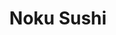 ---
layout: place
title: "Noku Sushi"
permalink: /virginia/leesburg/noku-sushi.html
stateAbbr: VA
stateName: Virginia
cityName: Leesburg
place_id: ChIJUQhjBkA8tokRJidROZQ6nvM
photos:
  - name: >-
      places/ChIJUQhjBkA8tokRJidROZQ6nvM/photos/AeeoHcLBcRsMYBrawOPNMTVb8i_RNSh9FFEIUqhSkV4xNfqoz_YJfz7uGtJVDPypx3nFURpFvsGLuAP6VJ_jDRZVuR-FVvAEOQYO9CQGFEgmWMstkH6TDgS_OA2Ywh03CU9L1BbwwqeEJmMStncjBY2NGb8nVkJRrF43sPr_1glIp6KuiyoYUrSodKRCLSEqtHD0zIuUpPuTuxLBGJmYu6T4u-IMPevIx3rTf2e6aTpWSs5wv_Dfwbt2EmonaQBFgyjOLKZhtMRe51Rra2-CfXyTX7VRW8EnSJPPigKvbO9CT24quItudKDKH7iqNbepNG1RIzuwkBlKBfHabI_TKR6u1w7qknjqQkHycIX41VFiDEbHOiuZxeLaU1eCtaNA7DXUNv9v_lNQP5WD3o5HcEEgCjp9DObpIt9vNeSMxNLczaf1SA
    widthPx: 3200
    heightPx: 4800
    authorAttributions:
      - displayName: Akira BelléRose
        uri: https://maps.google.com/maps/contrib/108883996737696134936
        photoUri: >-
          https://lh3.googleusercontent.com/a-/ALV-UjX-6NzR0RLsw7dt3NEZa0LPPgBtXh3eUOshDUbgvM45CKddmfnt=s100-p-k-no-mo
    flagContentUri: >-
      https://www.google.com/local/imagery/report/?cb_client=maps_api_places.places_api&image_key=!1e10!2sCIHM0ogKEICAgICV3--MRw&hl=en-US
    googleMapsUri: >-
      https://www.google.com/maps/place//data=!3m4!1e2!3m2!1sCIHM0ogKEICAgICV3--MRw!2e10!4m2!3m1!1s0x89b63c4006630851:0xf39e3a9439512726
  - name: >-
      places/ChIJUQhjBkA8tokRJidROZQ6nvM/photos/AeeoHcKjBDDqhAK_ZjUTdFmQgSH4QHpkZDaobyhP0wiX7KTNGSu1FKjnmGDPIEjGYZFEa3FaC9JfSNPNGWQj56SfTebeTuDxfomLFFEs2B2A2Zf-97niyBwCRjF2TiR2pfB77gZiTXg2kQ-83pO3HZyYpl-hHYIsJmnWRSzjXGC0iPOeEmMP6jxib-38DdT4rTZA2KGGqSnyiqx6GrTzc8hyd8KBj5Tq7YBmxqJta8Jgxi-vPUICMblAz9NsyIBK6ITUha-mpDMcHYWmBuuvxxYNz1DFVDNSINXYkqAPms_8KKawwh6ZXI04ohb5-LAGY5JSOnhaHDUGNbi-JV7g6mTfT-BW3a8hDD5dyZHGFLeu6KU0eXRY_YyiCnTWLUsxaX4U6sI1x2fL19j04O-AVRInr21-N32yX0uL6iGGYE2AcQT9HA
    widthPx: 4800
    heightPx: 2700
    authorAttributions:
      - displayName: Dan McDermott
        uri: https://maps.google.com/maps/contrib/105967851803218441195
        photoUri: >-
          https://lh3.googleusercontent.com/a-/ALV-UjUWW-TmHMwzRJHmF5A21NZPCtaNkOFMD2KmiE_EqXzHEk6z3m3e=s100-p-k-no-mo
    flagContentUri: >-
      https://www.google.com/local/imagery/report/?cb_client=maps_api_places.places_api&image_key=!1e10!2sCIHM0ogKEICAgID4jLf-Mw&hl=en-US
    googleMapsUri: >-
      https://www.google.com/maps/place//data=!3m4!1e2!3m2!1sCIHM0ogKEICAgID4jLf-Mw!2e10!4m2!3m1!1s0x89b63c4006630851:0xf39e3a9439512726
  - name: >-
      places/ChIJUQhjBkA8tokRJidROZQ6nvM/photos/AeeoHcIBkOc0MW6W4p6ozYue3XcX_QVWUYsEtqY4NrMXVccXV1MKNFfrlnnouhNdUQsYnHE_LvNSB46E8CXJRy7S4bfncg8TotFJzf_f_6-_RsMTL5ovOtIaWLr70unOKIKZW4ZIm4XJrP21izBr0RWulGyeTqwac56TvmhjffrkYp8RHSJ0d2VSc5_-ak5ZnxqOt54IyfSXfL3Xy03y-qXxzkTxIzERq2TDcIhtsU9OYwIkVnWDLi0ZT4w4M5hkr-bgN_oAqNIvciuaCJA0ZOKOLZ89q937i3-QgRdhNk_rDO0uN72tP7K9GeYDUlB4OT5T1k7jNraDIueUMKOpW0nlRkgnYj1nCGFX_Vs1x_lI4UeBbauap7cV65oGJX5_XV9ZmfKrVukvShMLPhYf2WoCdzV09RDnr0weonUSk4efPx4AaIXh
    widthPx: 4030
    heightPx: 3022
    authorAttributions:
      - displayName: David Polson (Big Wave Dave)
        uri: https://maps.google.com/maps/contrib/114211698253674755537
        photoUri: >-
          https://lh3.googleusercontent.com/a-/ALV-UjXf8rwDQasvg93Pnmz-hxM9qws_rVj6v8xGVk6fUwhD_9Ja6VGc_g=s100-p-k-no-mo
    flagContentUri: >-
      https://www.google.com/local/imagery/report/?cb_client=maps_api_places.places_api&image_key=!1e10!2sCIHM0ogKEICAgMCItKzZ7gE&hl=en-US
    googleMapsUri: >-
      https://www.google.com/maps/place//data=!3m4!1e2!3m2!1sCIHM0ogKEICAgMCItKzZ7gE!2e10!4m2!3m1!1s0x89b63c4006630851:0xf39e3a9439512726
  - name: >-
      places/ChIJUQhjBkA8tokRJidROZQ6nvM/photos/AeeoHcJW_sDo2M3N49GMyt2Iax5kO_4ZAdQThBpxz0lGsu42aPF0oY6IcXZpl2AkJ5bfIwKj0o-1a9XxThMnl02EbZZ6ViC3b6H79EAFMDtCwNerWh_KfanCQCFOFs3dlr2xwWHFiMla_bL8UJs7qXQF6WQK67a9R12L_Wr3KlRUK07XOPN7CyIfPbBfE0WPBtkSMg3iNBqZODIj5zeAs7Rrv06-hGq7uMEkA4ahw0bscyWcsSOGQ6IVqginGZjRMPWIANA-wLSZ0Hz2eDMO3Y_JMy0GxIhynCTKDMqlMRlPE8jHImMovYfT5Wkb6aMyQd6LNPlyk0XK_rwi8OlT_s_MwkEkhb3hnsZbvEtUgzAEVmI3Kz9MOV12seHeiXvdRTkPc2u0LdSf0628HazIitO-yAHBwRIzdGXv07VCWCnMg-qj-Q
    widthPx: 4000
    heightPx: 3000
    authorAttributions:
      - displayName: Elize Harrell
        uri: https://maps.google.com/maps/contrib/117158155961316923285
        photoUri: >-
          https://lh3.googleusercontent.com/a/ACg8ocI_OOqpqU4-vKczTN0aHeoVnVXmo1N8TPN7reDcYPm8znVbFg=s100-p-k-no-mo
    flagContentUri: >-
      https://www.google.com/local/imagery/report/?cb_client=maps_api_places.places_api&image_key=!1e10!2sCIHM0ogKEICAgIC7xMrNRA&hl=en-US
    googleMapsUri: >-
      https://www.google.com/maps/place//data=!3m4!1e2!3m2!1sCIHM0ogKEICAgIC7xMrNRA!2e10!4m2!3m1!1s0x89b63c4006630851:0xf39e3a9439512726
  - name: >-
      places/ChIJUQhjBkA8tokRJidROZQ6nvM/photos/AeeoHcJHnETccZ5P53HlLazSljFGR6nZd40tHL51rERRe1-yZGTIyoQRfAKPtQ5YfLRpEF5AAxQFejdgBptpg_hiI8dWHWn6TkmX5ct4AfKHaxPOkw4pC91WWQq6Uzk7W-JxrJiYHlWXqIxrx_2wMOt7iJlp9K5vQ5q6wRDq6fQd7XMS5rf6tidMv63wB2tV5om79HlyEqgOXmqE5OEK6VydhT6x8YsSUdFl9oUTjsn3F4Pumw6rhCg6pxww1Pdm9V5EQrPSn-vTNuh5-_ahqSreirPJ3dJPyMdky7-Y6v3Frhr88uN1GoI9ZjrMH4SPwF6xAZHZS_kmgMZJjcncoVJ9zvepQsuvweICeW8ACPa7W7sT4Oy35JYPavVpNped5PLtkAyN5we8eZaELd5nw5ftx9t13EpEd_x8HUV2PSfIDAmU_VxQ
    widthPx: 2237
    heightPx: 1560
    authorAttributions:
      - displayName: Vin “Vince” 0000
        uri: https://maps.google.com/maps/contrib/117549831247300588897
        photoUri: >-
          https://lh3.googleusercontent.com/a/ACg8ocJB_6e4qMWNOU68QWy52GE5y2hMlIiJw7WidBWT2tgqqJCihJOy=s100-p-k-no-mo
    flagContentUri: >-
      https://www.google.com/local/imagery/report/?cb_client=maps_api_places.places_api&image_key=!1e10!2sCIHM0ogKEICAgIDpldHupwE&hl=en-US
    googleMapsUri: >-
      https://www.google.com/maps/place//data=!3m4!1e2!3m2!1sCIHM0ogKEICAgIDpldHupwE!2e10!4m2!3m1!1s0x89b63c4006630851:0xf39e3a9439512726
  - name: >-
      places/ChIJUQhjBkA8tokRJidROZQ6nvM/photos/AeeoHcIm75AXDd02XkHFNt1XmKe_B1-oSBCMzKPXfunRfFeHSklbgptMii2ugfSUbHv4_9GQGcs4bNja2rHi6upso3F6OBjUTOqYVrgLxgBKXoqKXTa3OxlmO1YUq5e8uMs05yUx-kvOpm0_i8Rl5tHcEeKd7CYlyVvgC4Yk2jHhKipVuaV-mQ73cFrgs172qqmkmHy6CCyLNmYi7PoIOvdrnPnQ0r-sykzyvo7xTtMzjodXxUaobjbgoehuenW2IQOgZNFPZM4Ox7aYCE-eIDy_sJ7RlP73kHsscUSqWDgYphqcvTM4r_SuhtkBi5JqY51pc5Glb0ifGLYamn09lX-4b6u9frDAsBscgahbbPX8mg4Cv41xRyDgSBYNJIZjCFxvdGQbodh2QhtvgUSQG_DmAEDdoEhJhPLMQ6_3YzNsS2-bF-8
    widthPx: 2560
    heightPx: 1920
    authorAttributions:
      - displayName: Chris
        uri: https://maps.google.com/maps/contrib/114944822227360696841
        photoUri: >-
          https://lh3.googleusercontent.com/a-/ALV-UjXDOXNO3Zb-Y5vl-eQvW8PZagSfGiscKIPTuC5h4-mBfr7hXZ01=s100-p-k-no-mo
    flagContentUri: >-
      https://www.google.com/local/imagery/report/?cb_client=maps_api_places.places_api&image_key=!1e10!2sCIHM0ogKEICAgICx4tbA0wE&hl=en-US
    googleMapsUri: >-
      https://www.google.com/maps/place//data=!3m4!1e2!3m2!1sCIHM0ogKEICAgICx4tbA0wE!2e10!4m2!3m1!1s0x89b63c4006630851:0xf39e3a9439512726
  - name: >-
      places/ChIJUQhjBkA8tokRJidROZQ6nvM/photos/AeeoHcJQPsQll7HVqElExq1VfJk4axPQ2X8omJAyUNumNhozfRkKykjFowetw2n-Fj9-6r-07NR_4_MDTeV1wN9Ce0gZljAJyKS1HsVpYh0TFAKGZSWHoqWmk57yNnEB4YYYsFtVLWfifc1eHVvqLFrS74bdKfI2AHUfv4Y8kkkYuLiiPcJr84CDm9mImbRoJkZcucOeeaNMbwXhK7EeOb6jdViTURrg-1RWQ-vs3STdN4wfyC0tfL4Di2WnfdxeMb_FEi0bD0DmrmDG1ka2oOiQ-aN2A8WVRzxFZlMsUFN_mJ3Ak8cGuqRNN9y4LEv5TGA1r8ffSQ5e3ahj5QYrOLZvsCL48vm_52ozovMH-1hCWCHUxFdxMMPe49qr7FmERSDGyMbJyUwyZsh7jARPfdDhvw4KzgnqTr6-y3ULyBf-rQ1-erdS
    widthPx: 4032
    heightPx: 3024
    authorAttributions:
      - displayName: ZipManGem
        uri: https://maps.google.com/maps/contrib/118078056372563913455
        photoUri: >-
          https://lh3.googleusercontent.com/a-/ALV-UjUB8CbgDypqu6wXmuaK44O0AEhapLiBguK6VsCpIRPeAoxY6sYG=s100-p-k-no-mo
    flagContentUri: >-
      https://www.google.com/local/imagery/report/?cb_client=maps_api_places.places_api&image_key=!1e10!2sCIHM0ogKEICAgIC72dai7gE&hl=en-US
    googleMapsUri: >-
      https://www.google.com/maps/place//data=!3m4!1e2!3m2!1sCIHM0ogKEICAgIC72dai7gE!2e10!4m2!3m1!1s0x89b63c4006630851:0xf39e3a9439512726
  - name: >-
      places/ChIJUQhjBkA8tokRJidROZQ6nvM/photos/AeeoHcLQDbT2Hmg1AhMQFQLMhao7FTyZ6igGv42qqRosOy3o66bolbf7iEjEqHCRdkaniZOewp7eiOvhTJyZgnYJZsXaR_ebh4xUPLgNdKBZTF-cELnR3YZYcXvVMAr-SkiH735ja8kbexOJUxJdb-G9V9PU6mmzBBcNAKkMpsPZ2tN6O-y3uCI6YPezrenYxiSDHqsSe9MCfWxCqzpd-fUxkWQFCm_Vfk33sI-a7mlkt9z9VA73n6jiKwALukPgMdRDXargtbK2V8yw6reXWSk_6kZyut-xN_J62bGlqRvPdFvBfg7Wdy07eeafflNAAes_0XMkTw0vdLO-FcuU-585qazRaOoCkCrCH5Ph5dyFTW4C3ri_ziJxeqyOV9b5rFIsiePDw9_TEJVTmRHfRi8smg63RWimrMTFN00aZIYBzlr_ymCQ
    widthPx: 4000
    heightPx: 2252
    authorAttributions:
      - displayName: Devon
        uri: https://maps.google.com/maps/contrib/107112410393150803684
        photoUri: >-
          https://lh3.googleusercontent.com/a-/ALV-UjW0apGZmhy-EPzADxKBR6Jqmk7VXGImVXx5ro_6k-I5X9_zW-NbDw=s100-p-k-no-mo
    flagContentUri: >-
      https://www.google.com/local/imagery/report/?cb_client=maps_api_places.places_api&image_key=!1e10!2sCIHM0ogKEICAgIDRxcKvsAE&hl=en-US
    googleMapsUri: >-
      https://www.google.com/maps/place//data=!3m4!1e2!3m2!1sCIHM0ogKEICAgIDRxcKvsAE!2e10!4m2!3m1!1s0x89b63c4006630851:0xf39e3a9439512726
  - name: >-
      places/ChIJUQhjBkA8tokRJidROZQ6nvM/photos/AeeoHcKIJGulQvDrBbTVa0_k_3_uEgMjx40Cqte0k4BBwN1vw9k6I4gNb348gCQgf5KTzi1uPEiAb8EQCOrqIFIxsuFN7YaePex_tNC17oOaJPyWIPk0BXWHZ44k5FVuM8Imyp1jrx-JbOYUYCd2Sa7V4kTyAoAJbmQ6_RQgixtqGbTthzvtbrDbXcqHkddC23y0sNIsbpyugihFIEuC7eHBQ-mKImDA9VsFKFjGHlqu9x2rslPbMUMPq0fh_370XoUqsCd8z3oey-ovmHotIdFAIv6BtUIFwj2Wv6G2EGHP1NgyG8AdNcIZbZg_s1UbTVcelOPoJbKQBkO4D8fJnfEghT1i7kpDUJxixvYwTYvIWuTVLtH9iFk9Bv7AmFxDIqGB-xy_8Hqapo0evGW9jJ6SCWTT4NY5yYweba6s84FRcjq-IA
    widthPx: 4000
    heightPx: 3000
    authorAttributions:
      - displayName: Vin “Vince” 0000
        uri: https://maps.google.com/maps/contrib/117549831247300588897
        photoUri: >-
          https://lh3.googleusercontent.com/a/ACg8ocJB_6e4qMWNOU68QWy52GE5y2hMlIiJw7WidBWT2tgqqJCihJOy=s100-p-k-no-mo
    flagContentUri: >-
      https://www.google.com/local/imagery/report/?cb_client=maps_api_places.places_api&image_key=!1e10!2sCIHM0ogKEICAgIDBtoSuRA&hl=en-US
    googleMapsUri: >-
      https://www.google.com/maps/place//data=!3m4!1e2!3m2!1sCIHM0ogKEICAgIDBtoSuRA!2e10!4m2!3m1!1s0x89b63c4006630851:0xf39e3a9439512726
  - name: >-
      places/ChIJUQhjBkA8tokRJidROZQ6nvM/photos/AeeoHcJ1JdS3tem7aOS_krRX0ZTzOCfzFAXnsGJXpZEUYxvOtk_1CEWKNtbxQqQPPvNMBcqkB92e4hIXiQGWeFSPz6kJZlksNS6jG3FQMVdY4S3KltOiq6Sz8ty5I44FpT7IGF_GWEVyHdVnYzxm9KXPO6xWOlsDHcvG5hCYQfKf0izkejWfZVGVdz34mHMkqOhXsHB3Tk-88fxFaXyoscJ1FRjrRLZLPrB1DPSsnR8cHyc2q4_ZU4g9Z6sf22ehOHqcBHjpdWoe8GHvF8HtQLlCtC2kLNoA1iSA4AhDlnVmBdQD-QC0uBnP8B6OimD1dDBA_HQTiwEwJgTjU_1Z60aClg53jkv-mf-9oZkc-l6XdRFQieooT60ak-I9rFvj7cpPZ5-2TNxqKi7M4IeilzWoBmpsIb9w9gsSYaO9eoPupGS3KJ8
    widthPx: 3000
    heightPx: 4000
    authorAttributions:
      - displayName: Beth Winsor
        uri: https://maps.google.com/maps/contrib/107051639979670030619
        photoUri: >-
          https://lh3.googleusercontent.com/a-/ALV-UjUFYvWlqMh3_IsrOoHDx4g2kv5cZdzaNIKYTFZ51DWx5A38F4og=s100-p-k-no-mo
    flagContentUri: >-
      https://www.google.com/local/imagery/report/?cb_client=maps_api_places.places_api&image_key=!1e10!2sCIHM0ogKEICAgICz17zwngE&hl=en-US
    googleMapsUri: >-
      https://www.google.com/maps/place//data=!3m4!1e2!3m2!1sCIHM0ogKEICAgICz17zwngE!2e10!4m2!3m1!1s0x89b63c4006630851:0xf39e3a9439512726
address: '1607 Village Market Blvd SE #108, Leesburg, VA 20175, USA'
street: '1607 Village Market Blvd SE #108'
city: Leesburg
state: VA
zip: '20175'
country: USA
neighborhood: null
latitude: '39.088585'
longitude: '-77.523358'
accessibility_options:
  wheelchairAccessibleParking: true
  wheelchairAccessibleEntrance: true
  wheelchairAccessibleRestroom: true
  wheelchairAccessibleSeating: true
business_status: OPERATIONAL
name: Noku Sushi
google_maps_links:
  directionsUri: >-
    https://www.google.com/maps/dir//''/data=!4m7!4m6!1m1!4e2!1m2!1m1!1s0x89b63c4006630851:0xf39e3a9439512726!3e0
  placeUri: https://maps.google.com/?cid=17554532805827962662
  writeAReviewUri: >-
    https://www.google.com/maps/place//data=!4m3!3m2!1s0x89b63c4006630851:0xf39e3a9439512726!12e1
  reviewsUri: >-
    https://www.google.com/maps/place//data=!4m4!3m3!1s0x89b63c4006630851:0xf39e3a9439512726!9m1!1b1
  photosUri: >-
    https://www.google.com/maps/place//data=!4m3!3m2!1s0x89b63c4006630851:0xf39e3a9439512726!10e5
primary_type: Japanese Restaurant
opening_hours:
  regular: null
  current: null
secondary_opening_hours:
  regular:
    weekdayDescriptions: null
    type: null
  current:
    weekdayDescriptions: null
    type: null
phone: (571) 333-5223
price_level: PRICE_LEVEL_MODERATE
price_range: $20 &ndash; $30
rating: '4.4'
rating_count: 435
website: http://nokusushi.com/
description: >-
  Modern yet modest, light-filled mainstay for creative & classic sushi, plus
  standard Japanese bites.
reviews:
  - name: >-
      places/ChIJUQhjBkA8tokRJidROZQ6nvM/reviews/ChZDSUhNMG9nS0VJQ0FnSURCdHZqdWFBEAE
    relativePublishTimeDescription: a year ago
    rating: 5
    text:
      text: >-
        The service provided was exceptional, with prompt delivery of the
        ordered cuisine. The sushi was particularly noteworthy, being both fresh
        and delectable. The service from the server, Ramon, was satisfactory,
        though not outstanding. The establishment's ambiance was delightful,
        with a pleasant atmosphere and optimal acoustics, even at capacity. The
        background music was carefully selected, contributing to a lovely
        experience.
      languageCode: en
    originalText:
      text: >-
        The service provided was exceptional, with prompt delivery of the
        ordered cuisine. The sushi was particularly noteworthy, being both fresh
        and delectable. The service from the server, Ramon, was satisfactory,
        though not outstanding. The establishment's ambiance was delightful,
        with a pleasant atmosphere and optimal acoustics, even at capacity. The
        background music was carefully selected, contributing to a lovely
        experience.
      languageCode: en
    authorAttribution:
      displayName: Vin “Vince” 0000
      uri: https://www.google.com/maps/contrib/117549831247300588897/reviews
      photoUri: >-
        https://lh3.googleusercontent.com/a/ACg8ocJB_6e4qMWNOU68QWy52GE5y2hMlIiJw7WidBWT2tgqqJCihJOy=s128-c0x00000000-cc-rp-mo-ba5
    publishTime: '2023-08-26T02:43:44.979514Z'
    flagContentUri: >-
      https://www.google.com/local/review/rap/report?postId=ChZDSUhNMG9nS0VJQ0FnSURCdHZqdWFBEAE&d=17924085&t=1
    googleMapsUri: >-
      https://www.google.com/maps/reviews/data=!4m6!14m5!1m4!2m3!1sChZDSUhNMG9nS0VJQ0FnSURCdHZqdWFBEAE!2m1!1s0x89b63c4006630851:0xf39e3a9439512726
  - name: >-
      places/ChIJUQhjBkA8tokRJidROZQ6nvM/reviews/ChZDSUhNMG9nS0VJQ0FnTUNRLUxxRkxnEAE
    relativePublishTimeDescription: a month ago
    rating: 5
    text:
      text: >-
        This is our favorite sushi restaurant. We’ve been going to Noku for
        probably 15 years, and the food is always fantastic. We’ve love getting
        the sashimi platter and a few rolls to split. You can’t go wrong with
        whatever you have!
      languageCode: en
    originalText:
      text: >-
        This is our favorite sushi restaurant. We’ve been going to Noku for
        probably 15 years, and the food is always fantastic. We’ve love getting
        the sashimi platter and a few rolls to split. You can’t go wrong with
        whatever you have!
      languageCode: en
    authorAttribution:
      displayName: Tina VanDerHurst
      uri: https://www.google.com/maps/contrib/105589207370325598465/reviews
      photoUri: >-
        https://lh3.googleusercontent.com/a/ACg8ocIZTXE1jw9JHhbM1QbnmDotp1eifN45pi3mqPJloxBC0uQxEQ=s128-c0x00000000-cc-rp-mo
    publishTime: '2025-03-01T22:30:09.833253Z'
    flagContentUri: >-
      https://www.google.com/local/review/rap/report?postId=ChZDSUhNMG9nS0VJQ0FnTUNRLUxxRkxnEAE&d=17924085&t=1
    googleMapsUri: >-
      https://www.google.com/maps/reviews/data=!4m6!14m5!1m4!2m3!1sChZDSUhNMG9nS0VJQ0FnTUNRLUxxRkxnEAE!2m1!1s0x89b63c4006630851:0xf39e3a9439512726
  - name: >-
      places/ChIJUQhjBkA8tokRJidROZQ6nvM/reviews/ChdDSUhNMG9nS0VJQ0FnSUNHZ3NQaDN3RRAB
    relativePublishTimeDescription: 3 years ago
    rating: 4
    text:
      text: >-
        Great service and staff! Really great variety of food to choose from. 4
        Stars because I have had better Hibachi for the same price and I have to
        say that the Yum Yum sauce is not that good compared to other Hibachi
        places. Too mayonnaise tasting. My husband and I both got the Hibachi
        Steak,shrimp and chicken with fried rice. The fried rice is really bomb
        and so are the hibachi shrimp. I definitely would recommend this place
        and I would go here again to try the ramen and sushi.
      languageCode: en
    originalText:
      text: >-
        Great service and staff! Really great variety of food to choose from. 4
        Stars because I have had better Hibachi for the same price and I have to
        say that the Yum Yum sauce is not that good compared to other Hibachi
        places. Too mayonnaise tasting. My husband and I both got the Hibachi
        Steak,shrimp and chicken with fried rice. The fried rice is really bomb
        and so are the hibachi shrimp. I definitely would recommend this place
        and I would go here again to try the ramen and sushi.
      languageCode: en
    authorAttribution:
      displayName: Sarah Braxton
      uri: https://www.google.com/maps/contrib/103666408290304159910/reviews
      photoUri: >-
        https://lh3.googleusercontent.com/a-/ALV-UjVUNii7eHRwD41b2Rr0Uef0jJGRQdzULCHYk2O1q3LXzmvW8sY=s128-c0x00000000-cc-rp-mo-ba4
    publishTime: '2021-10-23T23:07:29.690782Z'
    flagContentUri: >-
      https://www.google.com/local/review/rap/report?postId=ChdDSUhNMG9nS0VJQ0FnSUNHZ3NQaDN3RRAB&d=17924085&t=1
    googleMapsUri: >-
      https://www.google.com/maps/reviews/data=!4m6!14m5!1m4!2m3!1sChdDSUhNMG9nS0VJQ0FnSUNHZ3NQaDN3RRAB!2m1!1s0x89b63c4006630851:0xf39e3a9439512726
  - name: >-
      places/ChIJUQhjBkA8tokRJidROZQ6nvM/reviews/ChdDSUhNMG9nS0VJQ0FnSUN2cnFqOW5RRRAB
    relativePublishTimeDescription: 4 months ago
    rating: 5
    text:
      text: >-
        I came to Noku the other night on a date and was seated at a super cute
        booth by the window! The ambiance was great and the food and service
        were even better! As someone following a gluten free diet due to Celiac,
        I appreciated their gluten free menu and our server, Trisha's
        suggestions and willingness to make most menu items (separate from the
        GF menu) I inquired about gluten free with substitutions. Trisha was so
        wonderful and I appreciated her creativity, understanding, and
        attentiveness so much. I will definitely be returning and suggest anyone
        who loves sushi do the same, especially those with food allergies
        looking for an accommodating and safe place to eat!
      languageCode: en
    originalText:
      text: >-
        I came to Noku the other night on a date and was seated at a super cute
        booth by the window! The ambiance was great and the food and service
        were even better! As someone following a gluten free diet due to Celiac,
        I appreciated their gluten free menu and our server, Trisha's
        suggestions and willingness to make most menu items (separate from the
        GF menu) I inquired about gluten free with substitutions. Trisha was so
        wonderful and I appreciated her creativity, understanding, and
        attentiveness so much. I will definitely be returning and suggest anyone
        who loves sushi do the same, especially those with food allergies
        looking for an accommodating and safe place to eat!
      languageCode: en
    authorAttribution:
      displayName: Isabella Farmer
      uri: https://www.google.com/maps/contrib/115344009212363724389/reviews
      photoUri: >-
        https://lh3.googleusercontent.com/a-/ALV-UjVS9AQT-JdZ-F1BKICXn5nSy9hSRKQf8W_s1ga-KgULB8ajNa_Q=s128-c0x00000000-cc-rp-mo
    publishTime: '2024-12-11T04:05:25.544249Z'
    flagContentUri: >-
      https://www.google.com/local/review/rap/report?postId=ChdDSUhNMG9nS0VJQ0FnSUN2cnFqOW5RRRAB&d=17924085&t=1
    googleMapsUri: >-
      https://www.google.com/maps/reviews/data=!4m6!14m5!1m4!2m3!1sChdDSUhNMG9nS0VJQ0FnSUN2cnFqOW5RRRAB!2m1!1s0x89b63c4006630851:0xf39e3a9439512726
  - name: >-
      places/ChIJUQhjBkA8tokRJidROZQ6nvM/reviews/ChZDSUhNMG9nS0VJQ0FnSURIOXUzemZnEAE
    relativePublishTimeDescription: 7 months ago
    rating: 5
    text:
      text: >-
        I don’t like the poke sauce that is used to mix tuna and salmon. 
        Anything else is great.
      languageCode: en
    originalText:
      text: >-
        I don’t like the poke sauce that is used to mix tuna and salmon. 
        Anything else is great.
      languageCode: en
    authorAttribution:
      displayName: Grace Field
      uri: https://www.google.com/maps/contrib/103267365851145070265/reviews
      photoUri: >-
        https://lh3.googleusercontent.com/a-/ALV-UjWT1xrgHYsVYXhtl0rBj-fvbeNlGMQeRCk96P3c6F1_Is7QjTE=s128-c0x00000000-cc-rp-mo-ba3
    publishTime: '2024-09-15T22:36:52.974459Z'
    flagContentUri: >-
      https://www.google.com/local/review/rap/report?postId=ChZDSUhNMG9nS0VJQ0FnSURIOXUzemZnEAE&d=17924085&t=1
    googleMapsUri: >-
      https://www.google.com/maps/reviews/data=!4m6!14m5!1m4!2m3!1sChZDSUhNMG9nS0VJQ0FnSURIOXUzemZnEAE!2m1!1s0x89b63c4006630851:0xf39e3a9439512726
parking_options:
  freeParkingLot: true
  freeStreetParking: true
  valetParking: false
  freeGarageParking: true
payment_options:
  acceptsCreditCards: true
  acceptsDebitCards: true
  acceptsCashOnly: false
  acceptsNfc: true
allow_dogs: null
curbside_pickup: null
delivery: true
dine_in: true
good_for_children: true
good_for_groups: true
good_for_sports: false
live_music: false
menu_for_children: null
outdoor_seating: null
reservable: true
restroom: true
serves_beer: true
serves_breakfast: false
serves_brunch: false
serves_cocktails: null
serves_coffee: null
serves_dinner: true
serves_dessert: true
serves_lunch: true
serves_vegetarian_food: true
serves_wine: true
takeout: true

---